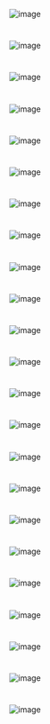 ![image](http://7xo18h.com1.z0.glb.clouddn.com/类图.png)
#
![image](http://7xo18h.com1.z0.glb.clouddn.com/选课时序图.png)
#
![image](http://7xo18h.com1.z0.glb.clouddn.com/加课时序图.png)
#
![image](http://7xo18h.com1.z0.glb.clouddn.com/111.png)
#
![image](http://7xo18h.com1.z0.glb.clouddn.com/222.png)
#
![image](http://7xo18h.com1.z0.glb.clouddn.com/333.png)
#
![image](http://7xo18h.com1.z0.glb.clouddn.com/444.png)
#
![image](http://7xo18h.com1.z0.glb.clouddn.com/555.png)
#
![image](http://7xo18h.com1.z0.glb.clouddn.com/6.png)
#
![image](http://7xo18h.com1.z0.glb.clouddn.com/7.png)
#
![image](http://7xo18h.com1.z0.glb.clouddn.com/8.png)
#
![image](http://7xo18h.com1.z0.glb.clouddn.com/9.png)
#
![image](http://7xo18h.com1.z0.glb.clouddn.com/10.png)
#
![image](http://7xo18h.com1.z0.glb.clouddn.com/11.png)
#
![image](http://7xo18h.com1.z0.glb.clouddn.com/12.png)
#
![image](http://7xo18h.com1.z0.glb.clouddn.com/13.png)
#
![image](http://7xo18h.com1.z0.glb.clouddn.com/14.png)
#
![image](http://7xo18h.com1.z0.glb.clouddn.com/15.png)
#
![image](http://7xo18h.com1.z0.glb.clouddn.com/16.png)
#
![image](http://7xo18h.com1.z0.glb.clouddn.com/17.png)
#
![image](http://7xo18h.com1.z0.glb.clouddn.com/18.png)
#
![image](http://7xo18h.com1.z0.glb.clouddn.com/19.png)
#
![image](http://7xo18h.com1.z0.glb.clouddn.com/20.png)
